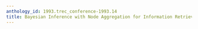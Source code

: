 ```yaml
---
anthology_id: 1993.trec_conference-1993.14
title: Bayesian Inference with Node Aggregation for Information Retrieval
---
```

